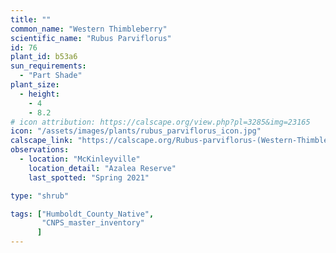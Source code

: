 ```yaml
---
title: ""
common_name: "Western Thimbleberry"
scientific_name: "Rubus Parviflorus"
id: 76
plant_id: b53a6
sun_requirements:
  - "Part Shade"
plant_size:
  - height: 
    - 4
    - 8.2
# icon attribution: https://calscape.org/view.php?pl=3285&img=23165
icon: "/assets/images/plants/rubus_parviflorus_icon.jpg" 
calscape_link: "https://calscape.org/Rubus-parviflorus-(Western-Thimbleberry)"
observations: 
  - location: "McKinleyville"
    location_detail: "Azalea Reserve"
    last_spotted: "Spring 2021"

type: "shrub"

tags: ["Humboldt_County_Native",
       "CNPS_master_inventory"
      ]
---
```


